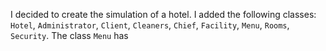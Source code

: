 I decided to create the simulation of a hotel. I added the following classes: `Hotel`, `Administrator`, `Client`, `Cleaners`, `Chief`, `Facility`, `Menu`, `Rooms`, `Security`.
The class `Menu` has 
